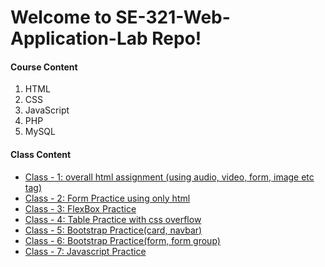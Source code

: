 # Welcome to SE-321-Web-Application-Lab Repo!

#### **Course Content**

1.  HTML
2.  CSS
3.  JavaScript
4.  PHP
5.  MySQL

#### **Class Content**
 - [Class - 1: overall html assignment (using audio, video, form, image etc tag)](https://app.netlify.com/sites/se322-class1)
 - [Class - 2: Form Practice using only html](https://github.com/mmr-ashiq/SE-321-Web-Application-Lab/tree/master/class_2)
 - [Class - 3: FlexBox Practice](https://github.com/mmr-ashiq/SE-321-Web-Application-Lab/tree/master/class_3)
 - [Class - 4: Table Practice with css overflow](https://github.com/mmr-ashiq/SE-321-Web-Application-Lab/tree/master/class_4)
 - [Class - 5: Bootstrap Practice(card, navbar) ](https://meet-your-partner.netlify.app/)
 - [Class - 6: Bootstrap Practice(form, form group) ](https://github.com/mmr-ashiq/SE-321-Web-Application-Lab/tree/master/class_6)
  - [Class - 7: Javascript Practice](https://github.com/mmr-ashiq/SE-321-Web-Application-Lab/tree/master/class_7)
